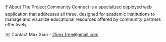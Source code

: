 ❓ About The Project
Community Connect is a specialized deployed web application that addresses all three, designed for academic institutions to manage and visualize educational resources offered by community partners effectively. 

✉️ Contact
Max Xiao - 25mx.free@gmail.com

